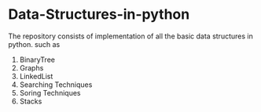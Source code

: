 # Data-Structures-in-python

The repository consists of implementation of all the basic data structures in python. such as 
1) BinaryTree
2) Graphs
3) LinkedList
4) Searching Techniques
5) Soring Techniques
6) Stacks
